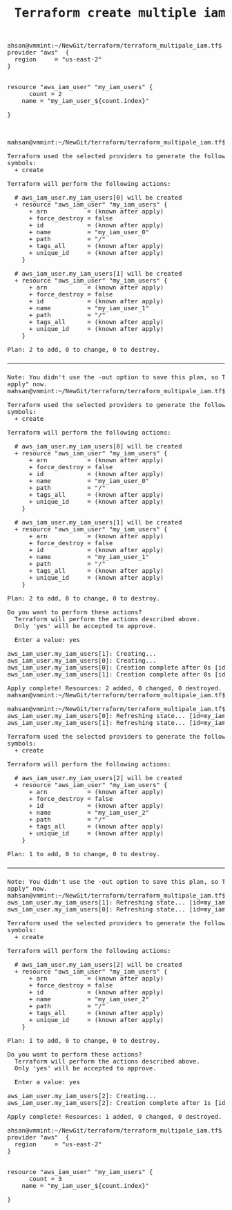 
<pre>
<h1> Terraform create multiple iam</h1>

ahsan@vmmint:~/NewGit/terraform/terraform_multipale_iam.tf$ cat main.tf 
provider "aws"  {
  region     = "us-east-2"
}


resource "aws_iam_user" "my_iam_users" {
      count = 2 
    name = "my_iam_user_${count.index}"

}



mahsan@vmmint:~/NewGit/terraform/terraform_multipale_iam.tf$ terraform plan

Terraform used the selected providers to generate the following execution plan. Resource actions are indicated with the following
symbols:
  + create

Terraform will perform the following actions:

  # aws_iam_user.my_iam_users[0] will be created
  + resource "aws_iam_user" "my_iam_users" {
      + arn           = (known after apply)
      + force_destroy = false
      + id            = (known after apply)
      + name          = "my_iam_user_0"
      + path          = "/"
      + tags_all      = (known after apply)
      + unique_id     = (known after apply)
    }

  # aws_iam_user.my_iam_users[1] will be created
  + resource "aws_iam_user" "my_iam_users" {
      + arn           = (known after apply)
      + force_destroy = false
      + id            = (known after apply)
      + name          = "my_iam_user_1"
      + path          = "/"
      + tags_all      = (known after apply)
      + unique_id     = (known after apply)
    }

Plan: 2 to add, 0 to change, 0 to destroy.

─────────────────────────────────────────────────────────────────────────────────────────────────────────────────────────────────────────

Note: You didn't use the -out option to save this plan, so Terraform can't guarantee to take exactly these actions if you run "terraform
apply" now.
mahsan@vmmint:~/NewGit/terraform/terraform_multipale_iam.tf$ terraform apply

Terraform used the selected providers to generate the following execution plan. Resource actions are indicated with the following
symbols:
  + create

Terraform will perform the following actions:

  # aws_iam_user.my_iam_users[0] will be created
  + resource "aws_iam_user" "my_iam_users" {
      + arn           = (known after apply)
      + force_destroy = false
      + id            = (known after apply)
      + name          = "my_iam_user_0"
      + path          = "/"
      + tags_all      = (known after apply)
      + unique_id     = (known after apply)
    }

  # aws_iam_user.my_iam_users[1] will be created
  + resource "aws_iam_user" "my_iam_users" {
      + arn           = (known after apply)
      + force_destroy = false
      + id            = (known after apply)
      + name          = "my_iam_user_1"
      + path          = "/"
      + tags_all      = (known after apply)
      + unique_id     = (known after apply)
    }

Plan: 2 to add, 0 to change, 0 to destroy.

Do you want to perform these actions?
  Terraform will perform the actions described above.
  Only 'yes' will be accepted to approve.

  Enter a value: yes

aws_iam_user.my_iam_users[1]: Creating...
aws_iam_user.my_iam_users[0]: Creating...
aws_iam_user.my_iam_users[0]: Creation complete after 0s [id=my_iam_user_0]
aws_iam_user.my_iam_users[1]: Creation complete after 0s [id=my_iam_user_1]

Apply complete! Resources: 2 added, 0 changed, 0 destroyed.
mahsan@vmmint:~/NewGit/terraform/terraform_multipale_iam.tf$ 

mahsan@vmmint:~/NewGit/terraform/terraform_multipale_iam.tf$ terraform plan
aws_iam_user.my_iam_users[0]: Refreshing state... [id=my_iam_user_0]
aws_iam_user.my_iam_users[1]: Refreshing state... [id=my_iam_user_1]

Terraform used the selected providers to generate the following execution plan. Resource actions are indicated with the following
symbols:
  + create

Terraform will perform the following actions:

  # aws_iam_user.my_iam_users[2] will be created
  + resource "aws_iam_user" "my_iam_users" {
      + arn           = (known after apply)
      + force_destroy = false
      + id            = (known after apply)
      + name          = "my_iam_user_2"
      + path          = "/"
      + tags_all      = (known after apply)
      + unique_id     = (known after apply)
    }

Plan: 1 to add, 0 to change, 0 to destroy.

─────────────────────────────────────────────────────────────────────────────────────────────────────────────────────────────────────────

Note: You didn't use the -out option to save this plan, so Terraform can't guarantee to take exactly these actions if you run "terraform
apply" now.
mahsan@vmmint:~/NewGit/terraform/terraform_multipale_iam.tf$ terraform apply
aws_iam_user.my_iam_users[1]: Refreshing state... [id=my_iam_user_1]
aws_iam_user.my_iam_users[0]: Refreshing state... [id=my_iam_user_0]

Terraform used the selected providers to generate the following execution plan. Resource actions are indicated with the following
symbols:
  + create

Terraform will perform the following actions:

  # aws_iam_user.my_iam_users[2] will be created
  + resource "aws_iam_user" "my_iam_users" {
      + arn           = (known after apply)
      + force_destroy = false
      + id            = (known after apply)
      + name          = "my_iam_user_2"
      + path          = "/"
      + tags_all      = (known after apply)
      + unique_id     = (known after apply)
    }

Plan: 1 to add, 0 to change, 0 to destroy.

Do you want to perform these actions?
  Terraform will perform the actions described above.
  Only 'yes' will be accepted to approve.

  Enter a value: yes

aws_iam_user.my_iam_users[2]: Creating...
aws_iam_user.my_iam_users[2]: Creation complete after 1s [id=my_iam_user_2]

Apply complete! Resources: 1 added, 0 changed, 0 destroyed.

ahsan@vmmint:~/NewGit/terraform/terraform_multipale_iam.tf$ cat main.tf 
provider "aws"  {
  region     = "us-east-2"
}


resource "aws_iam_user" "my_iam_users" {
      count = 3 
    name = "my_iam_user_${count.index}"

}

<pre>
